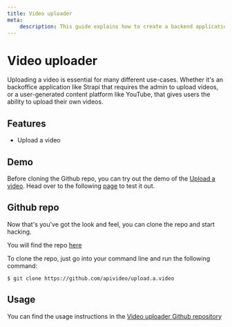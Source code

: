```yaml
---
title: Video uploader
meta:
    description: This guide explains how to create a backend application than can handle video uploads with api.video.
---
```


# Video uploader

Uploading a video is essential for many different use-cases. Whether it's an backoffice application like Strapi that requires the admin to upload videos, or a user-generated content platform like YouTube, that gives users the ability to upload their own videos.

## Features

- Upload a video

## Demo

Before cloning the Github repo, you can try out the demo of the [Upload a video](https://upload.a.video/). Head over to the following [page](https://upload.a.video/) to test it out.

## Github repo

Now that's you've got the look and feel, you can clone the repo and start hacking.

You will find the repo [here](https://github.com/apivideo/upload.a.video)

To clone the repo, just go into your command line and run the following command:

```
$ git clone https://github.com/apivideo/upload.a.video
```

## Usage

You can find the usage instructions in the [Video uploader Github repository](https://github.com/apivideo/upload.a.video#readme)
